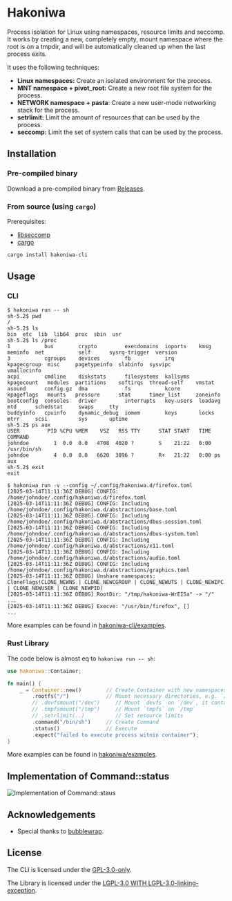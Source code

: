 # Hakoniwa

Process isolation for Linux using namespaces, resource limits and seccomp. It
works by creating a new, completely empty, mount namespace where the root is
on a tmpdir, and will be automatically cleaned up when the last process exits.

It uses the following techniques:

- **Linux namespaces:** Create an isolated environment for the process.
- **MNT namespace + pivot_root:** Create a new root file system for the process.
- **NETWORK namespace + pasta**: Create a new user-mode networking stack for the process.
- **setrlimit:** Limit the amount of resources that can be used by the process.
- **seccomp:** Limit the set of system calls that can be used by the process.

## Installation

### Pre-compiled binary

Download a pre-compiled binary from [Releases].

### From source (using `cargo`)

Prerequisites:

- [libseccomp](https://github.com/libseccomp-rs/libseccomp-rs#requirements)
- [cargo](https://www.rust-lang.org/tools/install)

```sh
cargo install hakoniwa-cli
```

## Usage

### CLI

```console
$ hakoniwa run -- sh
sh-5.2$ pwd
/
sh-5.2$ ls
bin  etc  lib  lib64  proc  sbin  usr
sh-5.2$ ls /proc
1           bus        crypto         execdomains  ioports    kmsg         meminfo  net           self      sysrq-trigger  version
3           cgroups    devices        fb           irq        kpagecgroup  misc     pagetypeinfo  slabinfo  sysvipc        vmallocinfo
acpi        cmdline    diskstats      filesystems  kallsyms   kpagecount   modules  partitions    softirqs  thread-self    vmstat
asound      config.gz  dma            fs           kcore      kpageflags   mounts   pressure      stat      timer_list     zoneinfo
bootconfig  consoles   driver         interrupts   key-users  loadavg      mtd      schedstat     swaps     tty
buddyinfo   cpuinfo    dynamic_debug  iomem        keys       locks        mtrr     scsi          sys       uptime
sh-5.2$ ps aux
USER         PID %CPU %MEM    VSZ   RSS TTY      STAT START   TIME COMMAND
johndoe        1  0.0  0.0   4708  4020 ?        S    21:22   0:00 /usr/bin/sh
johndoe        4  0.0  0.0   6620  3896 ?        R+   21:22   0:00 ps aux
sh-5.2$ exit
exit

$ hakoniwa run -v --config ~/.config/hakoniwa.d/firefox.toml
[2025-03-14T11:11:36Z DEBUG] CONFIG: /home/johndoe/.config/hakoniwa.d/firefox.toml
[2025-03-14T11:11:36Z DEBUG] CONFIG: Including /home/johndoe/.config/hakoniwa.d/abstractions/base.toml
[2025-03-14T11:11:36Z DEBUG] CONFIG: Including /home/johndoe/.config/hakoniwa.d/abstractions/dbus-session.toml
[2025-03-14T11:11:36Z DEBUG] CONFIG: Including /home/johndoe/.config/hakoniwa.d/abstractions/dbus-system.toml
[2025-03-14T11:11:36Z DEBUG] CONFIG: Including /home/johndoe/.config/hakoniwa.d/abstractions/x11.toml
[2025-03-14T11:11:36Z DEBUG] CONFIG: Including /home/johndoe/.config/hakoniwa.d/abstractions/audio.toml
[2025-03-14T11:11:36Z DEBUG] CONFIG: Including /home/johndoe/.config/hakoniwa.d/abstractions/graphics.toml
[2025-03-14T11:11:36Z DEBUG] Unshare namespaces: CloneFlags(CLONE_NEWNS | CLONE_NEWCGROUP | CLONE_NEWUTS | CLONE_NEWIPC | CLONE_NEWUSER | CLONE_NEWPID)
[2025-03-14T11:11:36Z DEBUG] RootDir: "/tmp/hakoniwa-WrEI5a" -> "/"
...
[2025-03-14T11:11:36Z DEBUG] Execve: "/usr/bin/firefox", []
...
```

More examples can be found in [hakoniwa-cli/examples].

### Rust Library

The code below is almost eq to `hakoniwa run -- sh`:

```rust
use hakoniwa::Container;

fn main() {
    _ = Container::new()        // Create Container with new namespaces via unshare
        .rootfs("/")            // Mount necessary directories, e.g. `/bin`
        // .devfsmount("/dev")     // Mount `devfs` on `/dev`, it contains a minimal set of device files, like `/dev/null`
        // .tmpfsmount("/tmp")     // Mount `tmpfs` on `/tmp`
        // .setrlimit(..)          // Set resource limits
        .command("/bin/sh")     // Create Command
        .status()               // Execute
        .expect("failed to execute process witnin container");
}
```

More examples can be found in [hakoniwa/examples].

## Implementation of Command::status

![Implementation of Command::staus]

## Acknowledgements

- Special thanks to [bubblewrap](https://github.com/containers/bubblewrap).

## License

The CLI is licensed under the [GPL-3.0-only].

The Library is licensed under the [LGPL-3.0 WITH LGPL-3.0-linking-exception].

[hakoniwa-cli/examples]: https://github.com/souk4711/hakoniwa/tree/main/hakoniwa-cli/examples
[hakoniwa/examples]: https://github.com/souk4711/hakoniwa/tree/main/hakoniwa/examples
[GPL-3.0-only]: https://github.com/souk4711/hakoniwa/blob/main/hakoniwa-cli/LICENSE
[LGPL-3.0 WITH LGPL-3.0-linking-exception]: https://github.com/souk4711/hakoniwa/blob/main/hakoniwa/LICENSE
[Implementation of Command::staus]: https://github.com/souk4711/hakoniwa/raw/main/docs/implementation-of-runc.svg
[Releases]: https://github.com/souk4711/hakoniwa/releases
